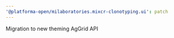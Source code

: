 ```yaml
---
'@platforma-open/milaboratories.mixcr-clonotyping.ui': patch
---
```


Migration to new theming AgGrid API

